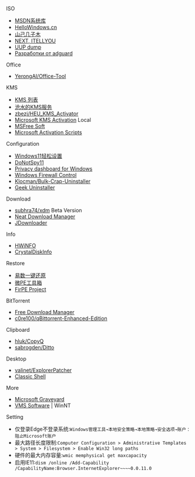 
ISO
- [MSDN系统库](https://www.xitongku.com/)
- [HelloWindows.cn](https://hellowindows.cn/)
- [山己几子木](https://msdn.sjjzm.com/)
- [NEXT, ITELLYOU](https://next.itellyou.cn/)
- [UUP dump](https://uupdump.net/)
- [Разработки от adguard](https://rg-adguard.net/)

Office
- [YerongAI/Office-Tool](https://github.com/YerongAI/Office-Tool)

KMS
- [KMS 列表](https://www.coolhub.top/tech-articles/kms_list.html)
- [沧水的KMS服务](https://kms.cangshui.net/)
- [zbezj/HEU_KMS_Activator](https://github.com/zbezj/HEU_KMS_Activator)
- [Microsoft KMS Activation](http://wind4.github.io/vlmcsd/) Local
- [MSFree Soft](https://msfree.su/index.php)
- [Microsoft Activation Scripts](https://massgrave.dev/)

Configuration
- [Windows11轻松设置](https://www.bilibili.com/opus/904672369138729017)
- [DoNotSpy11](https://pxc-coding.com/donotspy11/)
- [Privacy dashboard for Windows](https://wpd.app/)
- [Windows Firewall Control](https://www.binisoft.org/wfc)
- [Klocman/Bulk-Crap-Uninstaller](https://github.com/Klocman/Bulk-Crap-Uninstaller)
- [Geek Uninstaller](https://geekuninstaller.com/)

Download
- [subhra74/xdm](https://github.com/subhra74/xdm) Beta Version
- [Neat Download Manager](https://neatdownload.com/)
- [JDownloader](https://jdownloader.org/home/index)

Info
- [HWiNFO](https://www.hwinfo.com)
- [CrystalDiskInfo](https://crystalmark.info/en/software/crystaldiskinfo/)

Restore
- [易数一键还原](https://www.onekeyrestore.cn/)
- [微PE工具箱](https://www.wepe.com.cn/)
- [FirPE Project](https://www.firpe.cn/)

BitTorrent
- [Free Download Manager](https://www.freedownloadmanager.org/zh/)
- [c0re100/qBittorrent-Enhanced-Edition](https://github.com/c0re100/qBittorrent-Enhanced-Edition)

Clipboard
- [hluk/CopyQ](https://github.com/hluk/CopyQ)
- [sabrogden/Ditto](https://github.com/sabrogden/Ditto)

Desktop
- [valinet/ExplorerPatcher](https://github.com/valinet/ExplorerPatcher)
- [Classic Shell](https://www.classicshell.net/)

More
- [Microsoft Graveyard](https://microsoftgraveyard.com/)
- [VMS Software](https://vmssoftware.com/) | WinNT

Setting
- 仅登录Edge不登录系统:`Windows管理工具→本地安全策略→本地策略→安全选项→账户：阻止Microsoft账户`
- 最大路径长度限制:`Computer Configuration > Administrative Templates > System > Filesystem > Enable Win32 long paths`
- 硬件的最大内存容量:`wmic memphysical get maxcapacity`
- 启用IE11:`dism /online /Add-Capability /CapabilityName:Browser.InternetExplorer~~~~0.0.11.0`